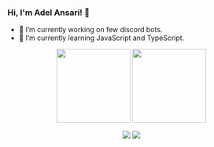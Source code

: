 ### Hi, I'm Adel Ansari! 👋

<!--
**adelansari/adelansari** is a ✨ _special_ ✨ repository because its `README.md` (this file) appears on your GitHub profile.

Here are some ideas to get you started:

- 🔭 I’m currently working on ...
- 🌱 I’m currently learning ...
- 👯 I’m looking to collaborate on ...
- 🤔 I’m looking for help with ...
- 💬 Ask me about ...
- 📫 How to reach me: ...
- 😄 Pronouns: ...
- ⚡ Fun fact: ...
-->

- 🔭 I’m currently working on few discord bots.
- 🌱 I’m currently learning JavaScript and TypeScript.


<p align="center">
  <img height="150em" src="https://github-readme-stats.vercel.app/api?username=adelansari&show_icons=true&theme=highcontrast  "/>
  <img height="150em" src="https://github-readme-stats.vercel.app/api/top-langs/?username=adelansari&layout=compact&langs_count=8&theme=highcontrast  "/>


<p align="center">
<a href="https://www.linkedin.com/in/adel-ansari/"><img src="https://img.shields.io/badge/-Linkedin-008B8B?style=flat&logo=appveyor=&logoColor=white"/></a>
<a href="mailto:adelansari.a@gmail.com"><img src="https://img.shields.io/badge/-Email-008B8B?style=flat&logo=appveyor=&logoColor=white"/></a>
</p>
